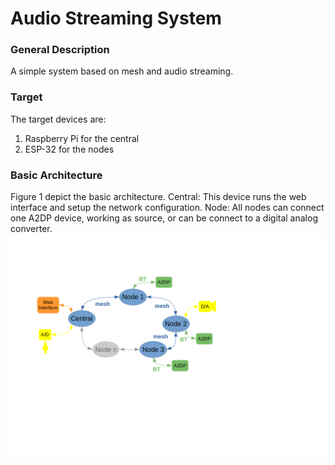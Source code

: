 # Audio Streaming System
### General Description
A simple system based on mesh and audio streaming.
### Target
The target devices are:
1. Raspberry Pi for the central
2. ESP-32 for the nodes
### Basic Architecture
Figure 1 depict the basic architecture.
Central: This device runs the web interface and setup the network configuration.
Node: All nodes can connect one A2DP device, working as source, or can be connect to a digital analog converter.
![Basic Architecture](Doc/BasicArchitecture.tif?raw=true "Figure 1 - Basic Architectur")
